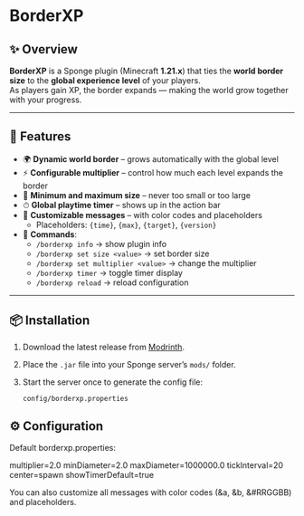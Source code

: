 # BorderXP

## ✨ Overview
**BorderXP** is a Sponge plugin (Minecraft **1.21.x**) that ties the **world border size** to the **global experience level** of your players.  
As players gain XP, the border expands — making the world grow together with your progress.

---

## 🌟 Features
- 🌍 **Dynamic world border** – grows automatically with the global level  
- ⚡ **Configurable multiplier** – control how much each level expands the border  
- 📏 **Minimum and maximum size** – never too small or too large  
- ⏱ **Global playtime timer** – shows up in the action bar  
- 🧾 **Customizable messages** – with color codes and placeholders  
  - Placeholders: `{time}`, `{max}`, `{target}`, `{version}`
- 💬 **Commands**:
  - `/borderxp info` → show plugin info  
  - `/borderxp set size <value>` → set border size  
  - `/borderxp set multiplier <value>` → change the multiplier  
  - `/borderxp timer` → toggle timer display  
  - `/borderxp reload` → reload configuration  

---

## 📦 Installation
1. Download the latest release from [Modrinth](https://modrinth.com/project/borderxp).  
2. Place the `.jar` file into your Sponge server’s `mods/` folder.  
3. Start the server once to generate the config file:  

   ```text
   config/borderxp.properties

## ⚙️ Configuration

Default borderxp.properties:

multiplier=2.0
minDiameter=2.0
maxDiameter=1000000.0
tickInterval=20
center=spawn
showTimerDefault=true


You can also customize all messages with color codes (&a, &b, &#RRGGBB) and placeholders.
